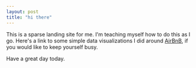 ```yaml
---
layout: post
title: "hi there"
---
```


This is a sparse landing site for me. I'm teaching myself how to do this as I go. Here's a link to some
simple data visualizations I did around [AirBnB](https://github.com/sar2160/AirBnB-Stats), if you would like to keep yourself busy.

Have a great day today.
